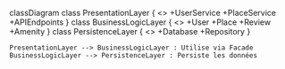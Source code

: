 classDiagram
    class PresentationLayer {
        <<Package>>
        +UserService
        +PlaceService
        +APIEndpoints
    }
    class BusinessLogicLayer {
        <<Package>>
        +User
        +Place
        +Review
        +Amenity
    }
    class PersistenceLayer {
        <<Package>>
        +Database
        +Repository
    }
    
    PresentationLayer --> BusinessLogicLayer : Utilise via Facade
    BusinessLogicLayer --> PersistenceLayer : Persiste les données
